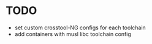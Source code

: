 # TODO
- set custom crosstool-NG configs for each toolchain
- add containers with musl libc toolchain config